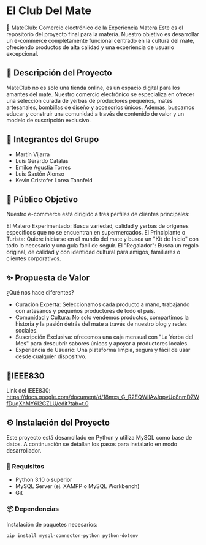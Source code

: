 # El Club Del Mate

🧉 MateClub: Comercio electrónico de la Experiencia Matera
Este es el repositorio del proyecto final para la materia. Nuestro objetivo es desarrollar un e-commerce completamente funcional centrado en la cultura del mate, ofreciendo productos de alta calidad y una experiencia de usuario excepcional.

## 📝 Descripción del Proyecto
MateClub no es solo una tienda online, es un espacio digital para los amantes del mate. Nuestro comercio electrónico se especializa en ofrecer una selección curada de yerbas de productores pequeños, mates artesanales, bombillas de diseño y accesorios únicos. Además, buscamos educar y construir una comunidad a través de contenido de valor y un modelo de suscripción exclusivo.

## 👥 Integrantes del Grupo

- Martín Vijarra
- Luis Gerardo Catalás
- Emilce Agustia Torres
- Luis Gastón Alonso
- Kevin Cristofer Lorea Tannfeld

## 🎯 Público Objetivo
Nuestro e-commerce está dirigido a tres perfiles de clientes principales:

El Matero Experimentado: Busca variedad, calidad y yerbas de orígenes específicos que no se encuentran en supermercados.
El Principiante o Turista: Quiere iniciarse en el mundo del mate y busca un "Kit de Inicio" con todo lo necesario y una guía fácil de seguir.
El "Regalador": Busca un regalo original, de calidad y con identidad cultural para amigos, familiares o clientes corporativos.

## ✨ Propuesta de Valor

¿Qué nos hace diferentes?
- Curación Experta: Seleccionamos cada producto a mano, trabajando con artesanos y pequeños productores de todo el país.
- Comunidad y Cultura: No solo vendemos productos, compartimos la historia y la pasión detrás del mate a través de nuestro blog y redes sociales.
- Suscripción Exclusiva: ofrecemos una caja mensual con "La Yerba del Mes" para descubrir sabores únicos y apoyar a productores locales.
- Experiencia de Usuario: Una plataforma limpia, segura y fácil de usar desde cualquier dispositivo.


## 📜IEEE830
Link del IEEE830: https://docs.google.com/document/d/18mxs_G_R2EQWllAvJqpyUc8nmDZWfDuqXhMY6I2GZLU/edit?tab=t.0


## ⚙️ Instalación del Proyecto

Este proyecto está desarrollado en Python y utiliza MySQL como base de datos. A continuación se detallan los pasos para instalarlo en modo desarrollador.

### 🔧 Requisitos

- Python 3.10 o superior
- MySQL Server (ej. XAMPP o MySQL Workbench)
- Git

### 📦 Dependencias

Instalación de paquetes necesarios:

```bash
pip install mysql-connector-python python-dotenv